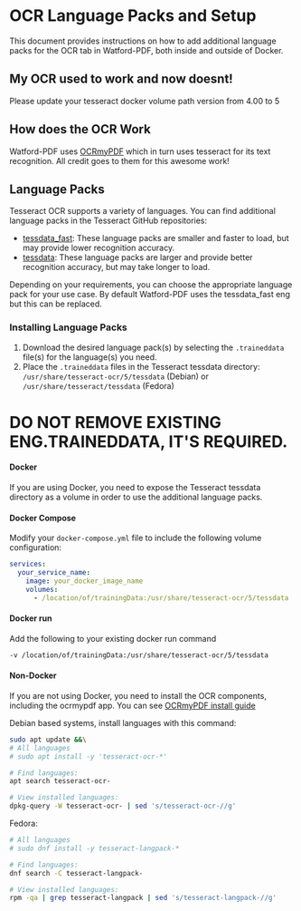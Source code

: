 # OCR Language Packs and Setup

This document provides instructions on how to add additional language packs for the OCR tab in Watford-PDF, both inside and outside of Docker.

## My OCR used to work and now doesnt!
Please update your tesseract docker volume path version from 4.00 to 5

## How does the OCR Work
Watford-PDF uses [OCRmyPDF](https://github.com/ocrmypdf/OCRmyPDF) which in turn uses tesseract for its text recognition.
All credit goes to them for this awesome work! 

## Language Packs

Tesseract OCR supports a variety of languages. You can find additional language packs in the Tesseract GitHub repositories:

- [tessdata_fast](https://github.com/tesseract-ocr/tessdata_fast): These language packs are smaller and faster to load, but may provide lower recognition accuracy.
- [tessdata](https://github.com/tesseract-ocr/tessdata): These language packs are larger and provide better recognition accuracy, but may take longer to load.

Depending on your requirements, you can choose the appropriate language pack for your use case. By default Watford-PDF uses the tessdata_fast eng but this can be replaced.

### Installing Language Packs

1. Download the desired language pack(s) by selecting the `.traineddata` file(s) for the language(s) you need.
2. Place the `.traineddata` files in the Tesseract tessdata directory: `/usr/share/tesseract-ocr/5/tessdata` (Debian) or `/usr/share/tesseract/tessdata` (Fedora)

# DO NOT REMOVE EXISTING ENG.TRAINEDDATA, IT'S REQUIRED.

#### Docker

If you are using Docker, you need to expose the Tesseract tessdata directory as a volume in order to use the additional language packs. 
#### Docker Compose
Modify your `docker-compose.yml` file to include the following volume configuration:


```yaml
services:
  your_service_name:
    image: your_docker_image_name
    volumes:
      - /location/of/trainingData:/usr/share/tesseract-ocr/5/tessdata
```


#### Docker run
Add the following to your existing docker run command
```bash
-v /location/of/trainingData:/usr/share/tesseract-ocr/5/tessdata
```

#### Non-Docker
If you are not using Docker, you need to install the OCR components, including the ocrmypdf app.
You can see [OCRmyPDF install guide](https://ocrmypdf.readthedocs.io/en/latest/installation.html)

Debian based systems, install languages with this command:

```bash
sudo apt update &&\
# All languages
# sudo apt install -y 'tesseract-ocr-*'

# Find languages:
apt search tesseract-ocr-

# View installed languages:
dpkg-query -W tesseract-ocr- | sed 's/tesseract-ocr-//g'
```

Fedora:

```bash
# All languages
# sudo dnf install -y tesseract-langpack-*

# Find languages:
dnf search -C tesseract-langpack-

# View installed languages:
rpm -qa | grep tesseract-langpack | sed 's/tesseract-langpack-//g'
```
